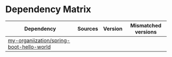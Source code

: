 # Dependency Matrix

Dependency | Sources | Version | Mismatched versions
---------- | ------- | ------- | -------------------
[my-organiization/spring-boot-hello-world](https://github.com/my-organiization/spring-boot-hello-world.git) |  | []() | 
